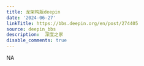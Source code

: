 ```yaml
---
title: 龙架构版deepin
date: '2024-06-27'
linkTitle: https://bbs.deepin.org/en/post/274405
source: deepin_bbs
description:  深度之家 
disable_comments: true
---
```

NA
